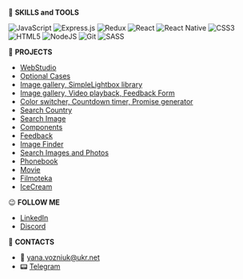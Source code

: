 :toolbox: **SKILLS and TOOLS**

  ![JavaScript](https://img.shields.io/badge/javascript-%23323330.svg?style=for-the-badge&logo=javascript&logoColor=%23F7DF1E)
  ![Express.js](https://img.shields.io/badge/express.js-%23404d59.svg?style=for-the-badge&logo=express&logoColor=%2361DAFB)
  ![Redux](https://img.shields.io/badge/redux-%23593d88.svg?style=for-the-badge&logo=redux&logoColor=white)
  ![React](https://img.shields.io/badge/react-%2320232a.svg?style=for-the-badge&logo=react&logoColor=%2361DAFB)
  ![React Native](https://img.shields.io/badge/react_native-%2320232a.svg?style=for-the-badge&logo=react&logoColor=%2361DAFB)
  ![CSS3](https://img.shields.io/badge/css3-%231572B6.svg?style=for-the-badge&logo=css3&logoColor=white)
  ![HTML5](https://img.shields.io/badge/html5-%23E34F26.svg?style=for-the-badge&logo=html5&logoColor=white)
  ![NodeJS](https://img.shields.io/badge/node.js-6DA55F?style=for-the-badge&logo=node.js&logoColor=white)
  ![Git](https://img.shields.io/badge/git-%23F05033.svg?style=for-the-badge&logo=git&logoColor=white)
  ![SASS](https://img.shields.io/badge/SASS-hotpink.svg?style=for-the-badge&logo=SASS&logoColor=white)
  
  
:telescope: **PROJECTS**
  
  + [WebStudio](https://github.com/Yana16/goit-markup-hw-07)
  + [Optional Cases](https://github.com/Yana16/goit-js-hw-06)
  + [Image gallery, SimpleLightbox library](https://github.com/Yana16/goit-js-hw-07)
  + [Image gallery, Video playback, Feedback Form](https://github.com/Yana16/goit-js-hw-08)
  + [Color switcher, Countdown timer, Promise generator](https://github.com/Yana16/goit-js-hw-09)
  + [Search Country](https://github.com/Yana16/goit-js-hw-10)
  + [Search Image](https://github.com/Yana16/goit-js-hw-11)
  + [Components](https://github.com/Yana16/goit-react-hw-01-components)
  + [Feedback](https://github.com/Yana16/goit-react-hw-02-feedback)
  + [Image Finder](https://github.com/Yana16/goit-react-hw-03-image-finder)
  + [Search Images and Photos](https://github.com/Yana16/goit-react-hw-04-images)
  + [Phonebook](https://github.com/Yana16/goit-react-hw-08-phonebook)
  + [Movie](https://github.com/Yana16/goit-react-hw-05-movie)
  + [Filmoteka](https://github.com/Yana16/Project-Filmoteka)
  + [IceCream](https://github.com/Yana16/IceCream)

:wink: **FOLLOW ME**

  + [LinkedIn](www.linkedin.com/in/yana-vozniuk-419678260)
  + [Discord]()

:eyes: **CONTACTS**
  + :e-mail: [yana.vozniuk@ukr.net](mailto:yana.vozniuk@ukr.net)
  + :pager: [Telegram](https://t.me/Seona16)
  
